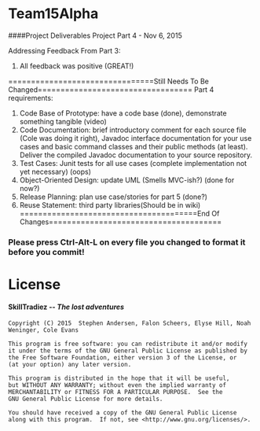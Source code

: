 # Team15Alpha
####Project Deliverables 
Project Part 4 - Nov 6, 2015

Addressing Feedback From Part 3:
  1. All feedback was positive (GREAT!)

================================Still Needs To Be Changed==================================
Part 4 requirements:
   1. Code Base of Prototype: have a code base (done), demonstrate something tangible (video)
   2. Code Documentation: brief introductory comment for each source file (Cole was doing it right), 
                          Javadoc interface documentation for your use cases and basic command classes and their public                                methods (at least). Deliver the compiled Javadoc documentation to your source repository.
   3. Test Cases: Junit tests for all use cases (complete implementation not yet necessary) (oops)
   4. Object-Oriented Design: update UML (Smells MVC-ish?) (done for now?)
   5. Release Planning: plan use case/stories for part 5 (done?)
   6. Reuse Statement: third party libraries(Should be in wiki)
=======================================End Of Changes======================================

### Please press Ctrl-Alt-L on every file you changed to format it before you commit!

# License 
####   __SkillTradiez__ -- _The lost adventures_
   
    Copyright (C) 2015  Stephen Andersen, Falon Scheers, Elyse Hill, Noah Weninger, Cole Evans

    This program is free software: you can redistribute it and/or modify
    it under the terms of the GNU General Public License as published by
    the Free Software Foundation, either version 3 of the License, or
    (at your option) any later version.

    This program is distributed in the hope that it will be useful,
    but WITHOUT ANY WARRANTY; without even the implied warranty of
    MERCHANTABILITY or FITNESS FOR A PARTICULAR PURPOSE.  See the
    GNU General Public License for more details.

    You should have received a copy of the GNU General Public License
    along with this program.  If not, see <http://www.gnu.org/licenses/>.
